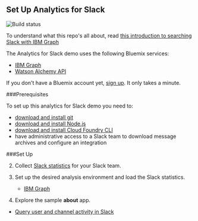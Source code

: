 ## Set Up Analytics for Slack

![Build status](https://travis-ci.org/ibm-cds-labs/slack-analytics.svg?branch=master)

To understand what this repo's all about, read [this introduction to searching Slack with IBM Graph](https://wp.me/p6nwVO-2gu)

The Analytics for Slack demo uses the following Bluemix services:
 * [IBM Graph](https://console.ng.bluemix.net/catalog/services/ibm-graph/)
 * [Watson Alchemy API](https://console.ng.bluemix.net/catalog/services/alchemyapi/)

If you don't have a Bluemix account yet, [sign up](http://www.ibm.com/cloud-computing/bluemix/). It only takes a minute.

###Prerequisites

To set up this analytics for Slack demo you need to:
 * [download and install git](https://git-scm.com/download)
 * [download and install Node.js](https://nodejs.org/en/download/)
 * [download and install Cloud Foundry CLI](https://console.ng.bluemix.net/docs/starters/install_cli.html)
 * have administrative access to a Slack team to download message archives and configure an integration


###Set Up


2. Collect [Slack statistics](https://github.com/ibm-cds-labs/slack-analytics/tree/master/slack-stats) for your Slack team.
 
3. Set up the desired analysis environment and load the Slack statistics.

 	* [IBM Graph](https://github.com/ibm-cds-labs/slack-analytics/tree/master/slack-graph-database)
 	 
4. Explore the sample **about** app.
 
  * [Query user and channel activity in Slack](https://github.com/ibm-cds-labs/slack-analytics-about-service) 

